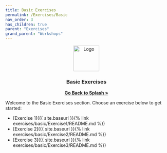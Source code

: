 ```yaml
---
title: Basic Exercises
permalink: /Exercises/Basic
nav_order: 3
has_children: true
parent: "Exercises"
grand_parent: "Workshops"
---
```


<div align="center">
  <a href="https://universityofsussex-rc.github.io/Workshops/">
    <img src="https://universityofsussex-rc.github.io/Workshops/images/logo.png" alt="Logo" width="80" height="80">
  </a>

  <h3 align="center">Basic Exercises</h3>
    <a href="https://universityofsussex-rc.github.io/Workshops/"><strong>Go Back to Splash »</strong></a>
    <br />
</div>

Welcome to the Basic Exercises section. Choose an exercise below to get started:

- [Exercise 1]({{ site.baseurl }}{% link exercises/basic/Exercise1/README.md %})
- [Exercise 2]({{ site.baseurl }}{% link exercises/basic/Exercise2/README.md %})
- [Exercise 3]({{ site.baseurl }}{% link exercises/basic/Exercise3/README.md %})
